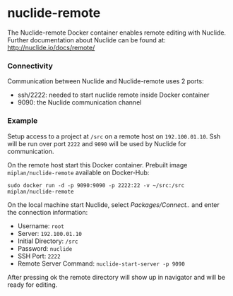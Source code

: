 # nuclide-remote
The Nuclide-remote Docker container enables remote editing with Nuclide. 
Further documentation about Nuclide can be found at:
http://nuclide.io/docs/remote/

### Connectivity

Communication between Nuclide and Nuclide-remote uses 2 ports:
- ssh/2222: needed to start nuclide remote inside Docker container
- 9090: the Nuclide communication channel

### Example

Setup access to a project at `/src` on a remote host on `192.100.01.10`.
Ssh will be run over port `2222` and `9090` will be used by Nuclide for communication.

On the remote host start this Docker container. Prebuilt image `miplan/nuclide-remote` available on Docker-Hub:

    sudo docker run -d -p 9090:9090 -p 2222:22 -v ~/src:/src miplan/nuclide-remote

On the local machine start Nuclide, select *Packages/Connect..* and enter the connection information:

- Username: `root`
- Server: `192.100.01.10`
- Initial Directory: `/src`
- Password: `nuclide`
- SSH Port: `2222`
- Remote Server Command: `nuclide-start-server -p 9090`

After pressing ok the remote directory will show up in navigator and will be ready for editing.

